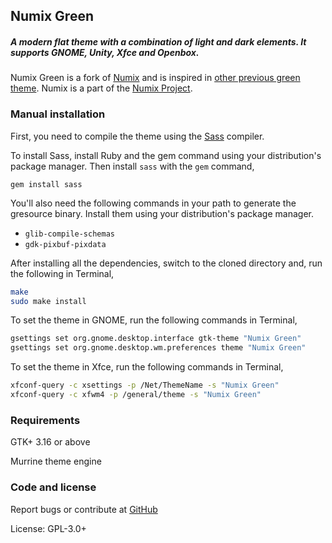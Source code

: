 ## Numix Green
##### A modern flat theme with a combination of light and dark elements. It supports GNOME, Unity, Xfce and Openbox.

Numix Green is a fork of [Numix](https://github.com/numixproject/numix-gtk-theme) and is inspired in [other previous green theme](https://github.com/Yharooer/numix-green). Numix is a part of the [Numix Project](http://numixproject.org).

### Manual installation

First, you need to compile the theme using the [Sass](http://sass-lang.com/) compiler.

To install Sass, install Ruby and the gem command using your distribution's package manager. Then install `sass` with the `gem` command,

`gem install sass`

You'll also need the following commands in your path to generate the gresource binary. Install them using your distribution's package manager.

* `glib-compile-schemas`
* `gdk-pixbuf-pixdata`

After installing all the dependencies, switch to the cloned directory and, run the following in Terminal,

```sh
make
sudo make install
```

To set the theme in GNOME, run the following commands in Terminal,

```sh
gsettings set org.gnome.desktop.interface gtk-theme "Numix Green"
gsettings set org.gnome.desktop.wm.preferences theme "Numix Green"
```

To set the theme in Xfce, run the following commands in Terminal,

```sh
xfconf-query -c xsettings -p /Net/ThemeName -s "Numix Green"
xfconf-query -c xfwm4 -p /general/theme -s "Numix Green"
```

### Requirements

GTK+ 3.16 or above

Murrine theme engine

### Code and license

Report bugs or contribute at [GitHub](https://github.com/Madh93/numix-green-gtk-theme)

License: GPL-3.0+
